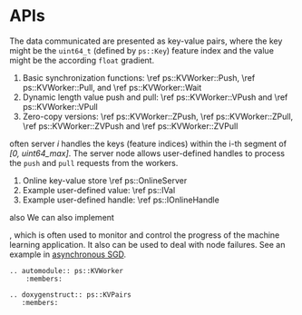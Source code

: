 # APIs


The data communicated are presented as key-value
  pairs, where the key might be the `uint64_t` (defined by `ps::Key`) feature
  index and the value might be the according `float` gradient.
  1. Basic synchronization functions: \ref ps::KVWorker::Push, \ref
  ps::KVWorker::Pull, and \ref ps::KVWorker::Wait
  2. Dynamic length value push and pull: \ref ps::KVWorker::VPush and \ref
     ps::KVWorker::VPull
  3. Zero-copy versions: \ref ps::KVWorker::ZPush, \ref
     ps::KVWorker::ZPull, \ref ps::KVWorker::ZVPush and \ref
     ps::KVWorker::ZVPull


often server *i* handles the keys (feature indices) within the i-th
  segment of <em>[0, uint64_max]</em>. The server node allows user-defined handles to
  process the `push` and `pull` requests from the workers.
  1. Online key-value store \ref ps::OnlineServer
  2. Example user-defined value: \ref ps::IVal
  3. Example user-defined handle: \ref ps::IOnlineHandle



  also We can
  also implement

, which is often used to monitor and control the
  progress of the machine learning application. It also can be used to deal with node
  failures. See an example in [asynchronous SGD](https://github.com/dmlc/wormhole/blob/master/learn/linear/async_sgd.h#L27).

```eval_rst
.. automodule:: ps::KVWorker
    :members:
```

```eval_rst
.. doxygenstruct:: ps::KVPairs
   :members:
```
